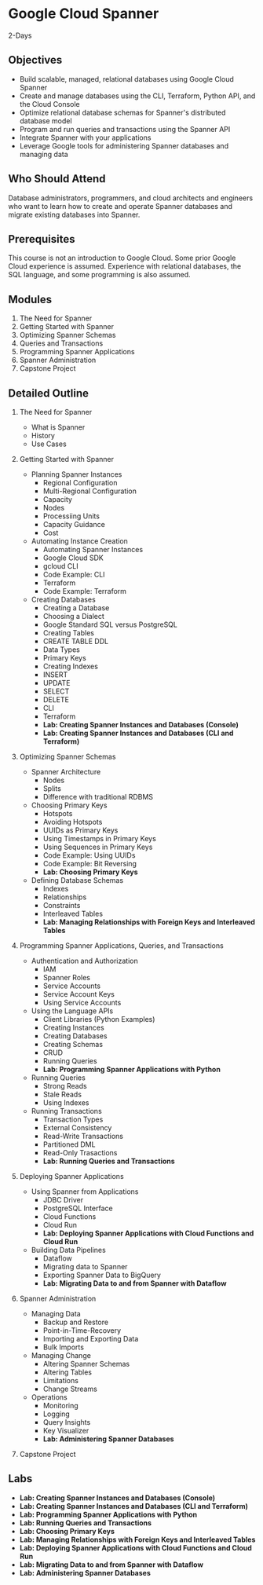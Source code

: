 # Google Cloud Spanner
2-Days

## Objectives
* Build scalable, managed, relational databases using Google Cloud Spanner 
* Create and manage databases using the CLI, Terraform, Python API,  and the Cloud Console
* Optimize relational database schemas for Spanner's distributed database model
* Program and run queries and transactions using the Spanner API
* Integrate Spanner with your applications
* Leverage Google tools for administering Spanner databases and managing data

## Who Should Attend
Database administrators, programmers, and cloud architects and engineers who want to learn how to create and operate Spanner databases and migrate existing databases into Spanner. 

## Prerequisites
This course is not an introduction to Google Cloud. Some prior Google Cloud experience is assumed. Experience with relational databases, the SQL language, and some programming is also assumed. 

## Modules
1. The Need for Spanner
1. Getting Started with Spanner
1. Optimizing Spanner Schemas
1. Queries and Transactions
1. Programming Spanner Applications
1. Spanner Administration
1. Capstone Project

## Detailed Outline
1. The Need for Spanner
    * What is Spanner
    * History
    * Use Cases

1. Getting Started with Spanner
    * Planning Spanner Instances
        * Regional Configuration
        * Multi-Regional Configuration
        * Capacity
        * Nodes
        * Processiing Units
        * Capacity Guidance
        * Cost
    * Automating Instance Creation
        * Automating Spanner Instances
        * Google Cloud SDK
        * gcloud CLI
        * Code Example: CLI
        * Terraform
        * Code Example: Terraform
    * Creating Databases
        * Creating a Database
        * Choosing a Dialect
        * Google Standard SQL versus PostgreSQL
        * Creating Tables
        * CREATE TABLE DDL
        * Data Types
        * Primary Keys
        * Creating Indexes
        * INSERT
        * UPDATE
        * SELECT
        * DELETE
        * CLI
        * Terraform
        * __Lab: Creating Spanner Instances and Databases (Console)__
        * __Lab: Creating Spanner Instances and  Databases (CLI and Terraform)__

1. Optimizing Spanner Schemas
    * Spanner Architecture
        * Nodes
        * Splits
        * Difference with traditional RDBMS
    * Choosing Primary Keys
        * Hotspots
        * Avoiding Hotspots
        * UUIDs as Primary Keys
        * Using Timestamps in Primary Keys
        * Using Sequences in Primary Keys
        * Code Example: Using UUIDs
        * Code Example: Bit Reversing
        * __Lab: Choosing Primary Keys__
    * Defining Database Schemas
        * Indexes
        * Relationships 
        * Constraints
        * Interleaved Tables
        * __Lab: Managing Relationships with Foreign Keys and Interleaved Tables__

1. Programming Spanner Applications, Queries, and Transactions
    * Authentication and Authorization
        * IAM
        * Spanner Roles
        * Service Accounts
        * Service Account Keys
        * Using Service Accounts
    * Using the Language APIs
        * Client Libraries (Python Examples)
        * Creating Instances
        * Creating Databases
        * Creating Schemas
        * CRUD
        * Running Queries
        * __Lab: Programming Spanner Applications with Python__
    * Running Queries
        * Strong Reads
        * Stale Reads
        * Using Indexes
    * Running Transactions
        * Transaction Types
        * External Consistency
        * Read-Write Transactions
        * Partitioned DML
        * Read-Only Trasactions
        * __Lab: Running Queries and  Transactions__

1. Deploying Spanner Applications
    * Using Spanner from Applications
        * JDBC Driver
        * PostgreSQL Interface
        * Cloud Functions
        * Cloud Run
        * __Lab: Deploying Spanner Applications with Cloud Functions and Cloud Run__
    * Building Data Pipelines
        * Dataflow
        * Migrating data to Spanner
        * Exporting Spanner Data to BigQuery
        * __Lab: Migrating Data to and from Spanner with Dataflow__

1. Spanner Administration
    * Managing Data
        * Backup and Restore
        * Point-in-Time-Recovery
        * Importing and Exporting Data
        * Bulk Imports
    * Managing Change
        * Altering Spanner Schemas
        * Altering Tables
        * Limitations
        * Change Streams
    * Operations
        * Monitoring
        * Logging 
        * Query Insights
        * Key Visualizer
        * __Lab: Administering Spanner Databases__

1. Capstone Project


## Labs
* __Lab: Creating Spanner Instances and Databases (Console)__
* __Lab: Creating Spanner Instances and Databases  (CLI and Terraform)__
* __Lab: Programming Spanner Applications with Python__
* __Lab: Running Queries and Transactions__
* __Lab: Choosing Primary Keys__
* __Lab: Managing Relationships with Foreign Keys and Interleaved Tables__
* __Lab: Deploying Spanner Applications with Cloud Functions and Cloud Run__
* __Lab: Migrating Data to and from Spanner with Dataflow__
* __Lab: Administering Spanner Databases__
